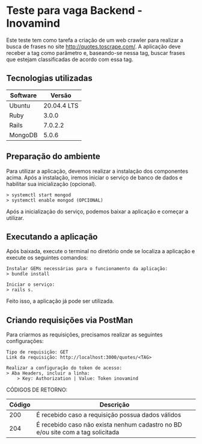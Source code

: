 # Teste para vaga Backend - Inovamind

Este teste tem como tarefa a criação de um web crawler para realizar a busca de frases no site http://quotes.toscrape.com/.
A aplicação deve receber a tag como parâmetro e, baseando-se nessa tag, buscar frases que estejam classificadas de acordo com essa tag.

## Tecnologias utilizadas

|Software | Versão|
|--------|-----------|
| Ubuntu | 20.04.4 LTS |
| Ruby  | 3.0.0 |
| Rails | 7.0.2.2 |
| MongoDB | 5.0.6 |

## Preparação do ambiente

Para utilizar a aplicação, devemos realizar a instalação dos componentes acima. Após a instalação, iremos iniciar o serviço de banco de dados e habilitar sua inicialização (opcional).

    > systemctl start mongod
    > systemctl enable mongod (OPCIONAL)

Após a inicialização do serviço, podemos baixar a aplicação e começar a utilizar. 

## Executando a aplicação

Após baixada, execute o terminal no diretório onde se localiza a aplicação e execute os seguintes comandos:

    Instalar GEMs necessárias para o funcionamento da aplicação:
    > bundle install

    Iniciar o serviço:
    > rails s.

Feito isso, a aplicação já pode ser utilizada. 

## Criando requisições via PostMan

Para criarmos as requisições, precisamos realizar as seguintes configurações:

    Tipo de requisição: GET
    Link da requisição: http://localhost:3000/quotes/<TAG>
    
    Realizar a configuração do token de acesso:
    > Aba Headers, incluir a linha:
        > Key: Authorization | Value: Token inovamind

CÓDIGOS DE RETORNO:

| Código | Descrição |
|--------|-----------|
| 200 | É recebido caso a requisição possua dados válidos |
| 204  | É recebido caso não exista nenhum cadastro no BD e/ou site com a tag solicitada |

